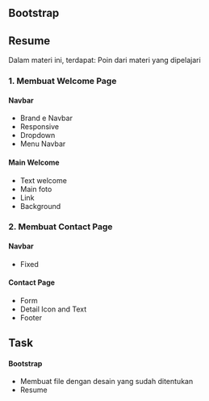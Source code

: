## Bootstrap

## Resume
Dalam materi ini, terdapat:
Poin dari materi yang dipelajari

### 1. Membuat Welcome Page
#### Navbar
- Brand e Navbar
- Responsive
- Dropdown
- Menu Navbar 

#### Main Welcome
- Text welcome
- Main foto
- Link
- Background

### 2. Membuat Contact Page
#### Navbar
- Fixed
#### Contact Page
- Form
- Detail Icon and Text
- Footer

## Task
#### Bootstrap
- Membuat file dengan desain yang sudah ditentukan
- Resume
 
